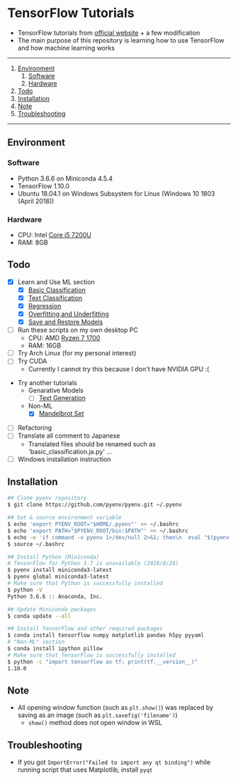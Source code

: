 # TensorFlow Tutorials

- TensorFlow tutorials from [official website](https://www.tensorflow.org/) + a few modification
- The main purpose of this repository is learning how to use TensorFlow and how machine learning works

---

1. [Environment](#environment)
    1. [Software](#software)
    1. [Hardware](#hardware)
1. [Todo](#todo)
1. [Installation](#installation)
1. [Note](#note)
1. [Troubleshooting](#troubleshooting)

---

## Environment

### Software

- Python 3.6.6 on Miniconda 4.5.4
- TensorFlow 1.10.0
- Ubuntu 18.04.1 on Windows Subsystem for Linux (Windows 10 1803 (April 2018))

### Hardware

- CPU: Intel [Core i5 7200U](https://ark.intel.com/products/95443/Intel-Core-i5-7200U-Processor-3M-Cache-up-to-3_10-GHz)
- RAM: 8GB

## Todo

- [x] Learn and Use ML section
    - [x] [Basic Classification](https://www.tensorflow.org/tutorials/keras/basic_classification)
    - [x] [Text Classification](https://www.tensorflow.org/tutorials/keras/basic_text_classification)
    - [x] [Regression](https://www.tensorflow.org/tutorials/keras/basic_regression)
    - [x] [Overfitting and Underfitting](https://www.tensorflow.org/tutorials/keras/overfit_and_underfit)
    - [x] [Save and Restore Models](https://www.tensorflow.org/tutorials/keras/save_and_restore_models)
- [ ] Run these scripts on my own desktop PC
    - CPU: AMD [Ryzen 7 1700](https://www.amd.com/ja/products/cpu/amd-ryzen-7-1700)
    - RAM: 16GB
- [ ] Try Arch Linux (for my personal interest)
- [ ] Try CUDA
    - Currently I cannot try this because I don't have NVIDIA GPU :(
- Try another tutorials
    - Genarative Models
        - [ ] [Text Generation](https://github.com/tensorflow/tensorflow/blob/r1.10/tensorflow/contrib/eager/python/examples/generative_examples/text_generation.ipynb)
    - Non-ML
        - [x] [Mandelbrot Set](https://www.tensorflow.org/tutorials/non-ml/mandelbrot)
- [ ] Refactoring
- [ ] Translate all comment to Japanese
    - Translated files should be renamed such as 'basic_classification.ja.py' ...
- [ ] Windows installation instruction

## Installation

```bash
## Clone pyenv repository
$ git clone https://github.com/pyenv/pyenv.git ~/.pyenv

## Set & source environment variable
$ echo 'export PYENV_ROOT="$HOME/.pyenv"' >> ~/.bashrc
$ echo 'export PATH="$PYENV_ROOT/bin:$PATH"' >> ~/.bashrc
$ echo -e 'if command -v pyenv 1>/dev/null 2>&1; then\n  eval "$(pyenv init -)"\nfi' >> ~/.bashrc
$ source ~/.bashrc

## Install Python (Miniconda)
# TensorFlow for Python 3.7 is unavailable (2018/8/28)
$ pyenv install miniconda3-latest
$ pyenv global miniconda3-latest
# Make sure that Python is successfully installed
$ python -V
Python 3.6.6 :: Anaconda, Inc.

## Update Miniconda packages
$ conda update --all

## Install TensorFlow and other required packages
$ conda install tensorflow numpy matplotlib pandas h5py pyyaml
# "Non-ML" section
$ conda install ipython pillow
# Make sure that TensorFlow is successfully installed
$ python -c "import tensorflow as tf; print(tf.__version__)"
1.10.0
```

## Note

- All opening window function (such as `plt.show()`) was replaced by saving as an image (such as `plt.savefig('filename')`)
    - `show()` method does not open window in WSL

## Troubleshooting

- If you got `ImportError("Failed to import any qt binding")` while running script that uses Matplotlib, install `pyqt`
